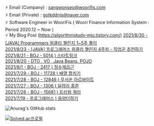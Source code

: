 ### 
⚡ Email (Company) : sangwonseo@woorifis.com  
⚡ Email (Private) : gotkddnjs@naver.com  
⚡ Software Engineer in WooriFis ( Woori Finance Information System : Period 2020.12 ~ Now )  
  ⚡ My Blog Post  (https://algorithmstudy-mju.tistory.com/)
[2021/8/30 - [JAVA] Programmers 위클리 챌린지 1~5주 풀이](https://algorithmstudy-mju.tistory.com/208) <br>
[2021/8/23 - [JAVA] 프로그래머스 위클리 챌린지 4주차 - 직업군 추천하기](https://algorithmstudy-mju.tistory.com/207) <br>
[2021/8/21 - BOJ - 5014 ) 스타트링크](https://algorithmstudy-mju.tistory.com/206) <br>
[2021/8/20 - DTO , VO , Java Beans, POJO](https://algorithmstudy-mju.tistory.com/205) <br>
[2021/8/1 - BOJ - 2417 ) 정수제곱근](https://algorithmstudy-mju.tistory.com/204) <br>
[2021/7/29 - BOJ - 11728 ) 배열 합치기](https://algorithmstudy-mju.tistory.com/203) <br>
[2021/7/28 - BOJ - 12846 ) 무서운 아르바이트](https://algorithmstudy-mju.tistory.com/202) <br>
[2021/7/27 - BOJ - 1306 ) 달려라 홍준](https://algorithmstudy-mju.tistory.com/201) <br>
[2021/7/26 - BOJ - 15681 ) 트리와 쿼리](https://algorithmstudy-mju.tistory.com/200) <br>
[2021/7/19 - 프로그래머스 ) 음양더하기](https://algorithmstudy-mju.tistory.com/199) <br>

![Anurag's GitHub stats](https://github-readme-stats.vercel.app/api?username=sangwonseo94&show_icons=true&theme=radical)  

[![Solved.ac프로필](http://mazassumnida.wtf/api/v2/generate_badge?boj=gotkddnjs)](https://solved.ac/gotkddnjs)     

